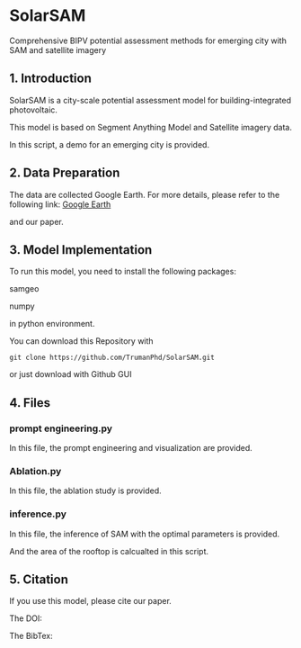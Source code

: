 # SolarSAM
Comprehensive BIPV potential assessment methods for emerging city with SAM and satellite imagery 

## 1. Introduction

SolarSAM is a city-scale potential assessment model for building-integrated photovoltaic.

This model is based on Segment Anything Model and Satellite imagery data.

In this script, a demo for an emerging city is provided.

## 2. Data Preparation

The data are collected Google Earth. For more details, please refer to the following link: [Google Earth](https://earth.google.com/web/)

and our paper.

## 3. Model Implementation

To run this model, you need to install the following packages:

samgeo

numpy

in python environment.

You can download this Repository with
```shell
git clone https://github.com/TrumanPhd/SolarSAM.git
```
or just download with Github GUI

## 4. Files

### prompt engineering.py

In this file, the prompt engineering and visualization are provided.

### Ablation.py

In this file, the ablation study is provided.

### inference.py

In this file, the inference of SAM with the optimal parameters is provided.

And the area of the rooftop is calcualted in this script.

## 5. Citation

If you use this model, please cite our paper.

The DOI:

The BibTex:
